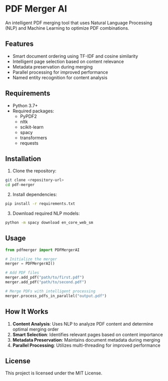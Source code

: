 # PDF Merger AI

An intelligent PDF merging tool that uses Natural Language Processing (NLP) and Machine Learning to optimize PDF combinations.

## Features

- Smart document ordering using TF-IDF and cosine similarity
- Intelligent page selection based on content relevance
- Metadata preservation during merging
- Parallel processing for improved performance
- Named entity recognition for content analysis

## Requirements

- Python 3.7+
- Required packages:
  - PyPDF2
  - nltk
  - scikit-learn
  - spacy
  - transformers
  - requests

## Installation

1. Clone the repository:
```bash
git clone <repository-url>
cd pdf-merger
```

2. Install dependencies:
```bash
pip install -r requirements.txt
```

3. Download required NLP models:
```bash
python -m spacy download en_core_web_sm
```

## Usage

```python
from pdfmerger import PDFMergerAI

# Initialize the merger
merger = PDFMergerAI()

# Add PDF files
merger.add_pdf("path/to/first.pdf")
merger.add_pdf("path/to/second.pdf")

# Merge PDFs with intelligent processing
merger.process_pdfs_in_parallel("output.pdf")
```

## How It Works

1. **Content Analysis**: Uses NLP to analyze PDF content and determine optimal merging order
2. **Smart Selection**: Identifies relevant pages based on content importance
3. **Metadata Preservation**: Maintains document metadata during merging
4. **Parallel Processing**: Utilizes multi-threading for improved performance

## License

This project is licensed under the MIT License.
